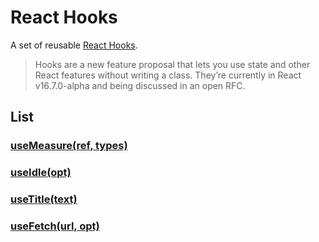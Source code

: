 # React Hooks

A set of reusable [React Hooks](https://reactjs.org/docs/hooks-reference.html).

> Hooks are a new feature proposal that lets you use state and other React features without writing a class. They’re currently in React v16.7.0-alpha and being discussed in an open RFC.

## List

### [useMeasure(ref, types)](https://github.com/SoftBind/react-hooks/tree/master/packages/useMeasure)
### [useIdle(opt)](https://github.com/SoftBind/react-hooks/tree/master/packages/useIdle)
### [useTitle(text)](https://github.com/SoftBind/react-hooks/tree/master/packages/useTitle)
### [useFetch(url, opt)](https://github.com/SoftBind/react-hooks/tree/master/packages/useFetch)
